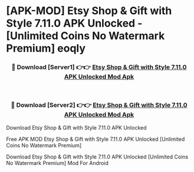 # [APK-MOD] Etsy  Shop & Gift with Style 7.11.0 APK Unlocked - [Unlimited Coins No Watermark Premium] eoqly



<div align="center">
<h3>🔴 Download [Server1] 👉👉 <a href="https://momento.my/?title=Etsy__Shop_&_Gift_with_Style_7.11.0_APK_Unlocked">Etsy  Shop & Gift with Style 7.11.0 APK Unlocked Mod Apk</a></h3><br>

<h3>🔴 Download [Server2] 👉👉 <a href="https://momento.my/?title=Etsy__Shop_&_Gift_with_Style_7.11.0_APK_Unlocked">Etsy  Shop & Gift with Style 7.11.0 APK Unlocked Mod Apk</a></h3>
</div>



Download Etsy  Shop & Gift with Style 7.11.0 APK Unlocked 

Free APK MOD Etsy  Shop & Gift with Style 7.11.0 APK Unlocked [Unlimited Coins No Watermark Premium]

Download Etsy  Shop & Gift with Style 7.11.0 APK Unlocked [Unlimited Coins No Watermark Premium] Mod For Android
